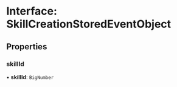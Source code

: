 # Interface: SkillCreationStoredEventObject

## Properties

### skillId

• **skillId**: `BigNumber`
